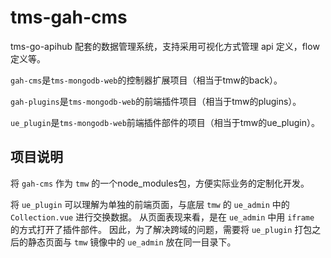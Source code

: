 # tms-gah-cms

tms-go-apihub 配套的数据管理系统，支持采用可视化方式管理 api 定义，flow 定义等。

`gah-cms`是`tms-mongodb-web`的控制器扩展项目（相当于tmw的back）。

`gah-plugins`是`tms-mongodb-web`的前端插件项目（相当于tmw的plugins）。

`ue_plugin`是`tms-mongodb-web`前端插件部件的项目（相当于tmw的ue_plugin）。


## 项目说明
将 `gah-cms` 作为  `tmw` 的一个node_modules包，方便实际业务的定制化开发。


将 `ue_plugin` 可以理解为单独的前端页面，与底层 `tmw` 的 `ue_admin` 中的 `Collection.vue` 进行交换数据。
从页面表现来看，是在 `ue_admin` 中用 `iframe` 的方式打开了插件部件。
因此，为了解决跨域的问题，需要将 `ue_plugin` 打包之后的静态页面与 `tmw` 镜像中的 `ue_admin` 放在同一目录下。